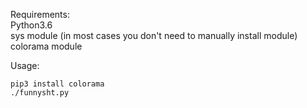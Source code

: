 Requirements:\
Python3.6\
sys module (in most cases you don't need to manually install module)\
colorama module

Usage:
```
pip3 install colorama
./funnysht.py
```

